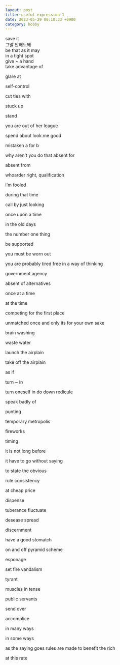 ```yaml
---
layout: post
title: useful expression 1
date: 2023-05-29 00:10:33 +0900
category: hobby
---
```


save it
<br/>
그말 안해도돼
<br/>
be that as it may
<br/>
in a tight spot
<br/>
give ~ a hand
<br/>
take advantage of

glare at

self-control

cut ties with

stuck up

stand

you are out of her league


spend about 
look me good

mistaken a for b

why aren't you do that
absent for

absent from

whoarder
right, qualification


i'm fooled 


during that time



call by just looking


once upon a time

in the old days

the number one thing

be supported

you must be worn out

you are probably tired
free in a way of thinking



government agency

absent of alternatives

once at a time

at the time

competing for the first place

unmatched once and only
its for your own sake

brain washing

waste water


launch the airplain


take off the airplain

as if

turn ~ in

turn oneself in
do down redicule

speak badly of

punting

temporary metropolis

fireworks

timing

it is not long before

it have to go without saying

to state the obvious



rule consistency



at cheap price

dispense

tuberance
fluctuate

desease spread

discernment

have a good stomatch


on and off
pyramid scheme

esponage

set fire
vandalism


tyrant

muscles in tense



public servants

send over

accomplice





in many ways

in some ways

as the saying goes
rules are made to benefit the rich


at this rate



